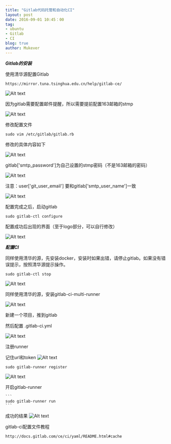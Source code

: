 ```yaml
---
title: "Gitlab代码托管和自动化CI"
layout: post
date: 2016-09-01 10:45：00
tag:
- ubuntu
- Gitlab
- CI
blog: true
author: Mukever
---
```


***Gitlab的安装***

使用清华源配置Gitlab
```
https://mirror.tuna.tsinghua.edu.cn/help/gitlab-ce/
```
  ![Alt text](../png/gitlab-tuna.png)

因为gitlab需要配置邮件提醒，所以需要提前配置163邮箱的stmp

  ![Alt text](../png/stmp.png)


修改配置文件

```
sudo vim /etc/gitlab/gitlab.rb
```
修改的具体内容如下

  ![Alt text](../png/gitlab.png)

  gitlab['smtp_password']为自己设置的stmp密码（不是163邮箱的密码）

  ![Alt text](../png/gitlab-mail.png)

注意：user['git_user_email'] 要和gitlab['smtp_user_name']一致

  ![Alt text](../png/gitlab-mail-user.png)

配置完成之后，启动gitlab

```
sudo gitlab-ctl configure
```
配置成功后出现的界面（至于logo部分，可以自行修改）

  ![Alt text](../png/gitlab-login.png)

***配置CI***

同样使用清华的源，先安装docker，安装时如果出错，请停止gitlab。如果没有错误提示，按照清华源提示操作。

```
sudo gitlab-ctl stop
```

  ![Alt text](../png/docker.png)

同样使用清华的源，安装gitlab-ci-multi-runner

  ![Alt text](../png/ci.png)

新建一个项目，推到gitlab

然后配置 .gitlab-ci.yml

  ![Alt text](../png/ci-test.png)

注册runner

记住url和token
  ![Alt text](../png/runner.png)

  ```
  sudo gitlab-runner register
  ```
  ![Alt text](../png/register.png)

开启gitlab-runner

    ```
    sudo gitlab-runner run
    ```


成功的结果
  ![Alt text](../png/success.png)


gitlab-ci配置文件教程
```
http://docs.gitlab.com/ce/ci/yaml/README.html#cache
```
